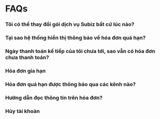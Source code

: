 # FAQs

###  Tôi có thể thay đổi gói dịch vụ Subiz bất cứ lúc nào?

###  Tại sao hệ thống hiển thị thông báo về hóa đơn quá hạn?

###  Ngày thanh toán kế tiếp của tôi chưa tới, sao vẫn có hóa đơn chưa thanh toán?

###  Hóa đơn gia hạn

###  Hóa đơn quá hạn được thông báo qua các kênh nào?

###  Hướng dẫn đọc thông tin trên hóa đơn?

###  Hủy tài khoản     



